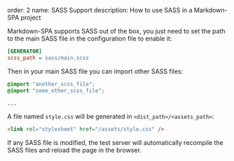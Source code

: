 order: 2
name: SASS Support
description: How to use SASS in a Markdown-SPA project

Markdown-SPA supports SASS out of the box, you just need to set the path to the main SASS file in the configuration file to enable it:
```ini
[GENERATOR]
scss_path = sass/main.scss
```

Then in your main SASS file you can import other SASS files:
```scss
@import "another_scss_file";
@import "some_other_scss_file";

...
```

A file named `style.css` will be generated in `<dist_path>/<assets_path>`:
```html
<link rel="stylesheet" href="/assets/style.css" />
```

If any SASS file is modified, the test server will automatically recompile the SASS files and reload the page in the browser.
